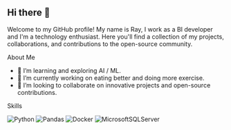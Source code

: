 ## Hi there 👋

Welcome to my GitHub profile! My name is Ray, I work as a BI developer and I'm a technology enthusiast. Here you'll find a collection of my projects, collaborations, and contributions to the open-source community.

About Me
- 🌱 I’m learning and exploring AI / ML.
- 💪 I’m currently working on eating better and doing more exercise.
- 🤝 I’m looking to collaborate on innovative projects and open-source contributions.

Skills

![Python](https://img.shields.io/badge/python-3670A0?style=for-the-badge&logo=python&logoColor=ffdd54) ![Pandas](https://img.shields.io/badge/pandas-%23150458.svg?style=for-the-badge&logo=pandas&logoColor=white) ![Docker](https://img.shields.io/badge/docker-%230db7ed.svg?style=for-the-badge&logo=docker&logoColor=white) ![MicrosoftSQLServer](https://img.shields.io/badge/Microsoft%20SQL%20Server-CC2927?style=for-the-badge&logo=microsoft%20sql%20server&logoColor=white)

